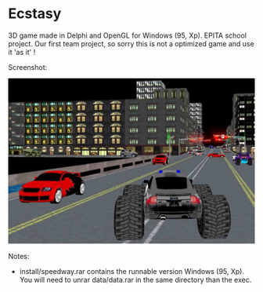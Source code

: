 # Ecstasy

3D game made in Delphi and OpenGL for Windows (95, Xp). EPITA school project. Our first team project, so sorry this is not a optimized game and use it 'as it' !

Screenshot:

![alt tag](https://github.com/Lecrapouille/Ecstasy/blob/master/doc/screenshot.jpg)

Notes:

* install/speedway.rar contains the runnable version Windows (95, Xp). You will need to unrar data/data.rar in the same directory than the exec.
